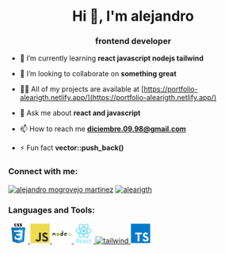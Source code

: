 <h1 align="center">Hi 👋, I'm   alejandro </h1>
<h3 align="center">frontend developer</h3>

- 🌱 I’m currently learning **react javascript nodejs tailwind**

- 👯 I’m looking to collaborate on **something great**

- 👨‍💻 All of my projects are available at [https://portfolio-alearigth.netlify.app/](https://portfolio-alearigth.netlify.app/)

- 💬 Ask me about **react and javascript**

- 📫 How to reach me **diciembre.09.98@gmail.com**

- ⚡ Fun fact **vector::push_back()**

<h3 align="left">Connect with me:</h3>
<p align="left">
<a href="https://linkedin.com/in/alejandro-mogrovejo-martinez-316686237" target="blank"><img align="center" src="https://raw.githubusercontent.com/rahuldkjain/github-profile-readme-generator/master/src/images/icons/Social/linked-in-alt.svg" alt="alejandro mogrovejo martinez" height="30" width="40" /></a>
<a href="https://www.codewars.com/users/alearigth" target="blank"><img align="center" src="https://raw.githubusercontent.com/rahuldkjain/github-profile-readme-generator/master/src/images/icons/Social/hackerrank.svg" alt="alearigth" height="30" width="40" /></a>
</p>

<h3 align="left">Languages and Tools:</h3>
<p align="left"> <a href="https://www.w3schools.com/css/" target="_blank" rel="noreferrer"> <img src="https://raw.githubusercontent.com/devicons/devicon/master/icons/css3/css3-original-wordmark.svg" alt="css3" width="40" height="40"/> </a> <a href="https://developer.mozilla.org/en-US/docs/Web/JavaScript" target="_blank" rel="noreferrer"> <img src="https://raw.githubusercontent.com/devicons/devicon/master/icons/javascript/javascript-original.svg" alt="javascript" width="40" height="40"/> </a> <a href="https://nodejs.org" target="_blank" rel="noreferrer"> <img src="https://raw.githubusercontent.com/devicons/devicon/master/icons/nodejs/nodejs-original-wordmark.svg" alt="nodejs" width="40" height="40"/> </a> <a href="https://reactjs.org/" target="_blank" rel="noreferrer"> <img src="https://raw.githubusercontent.com/devicons/devicon/master/icons/react/react-original-wordmark.svg" alt="react" width="40" height="40"/> </a> <a href="https://tailwindcss.com/" target="_blank" rel="noreferrer"> <img src="https://www.vectorlogo.zone/logos/tailwindcss/tailwindcss-icon.svg" alt="tailwind" width="40" height="40"/> </a> <a href="https://www.typescriptlang.org/" target="_blank" rel="noreferrer"> <img src="https://raw.githubusercontent.com/devicons/devicon/master/icons/typescript/typescript-original.svg" alt="typescript" width="40" height="40"/> </a> </p>
